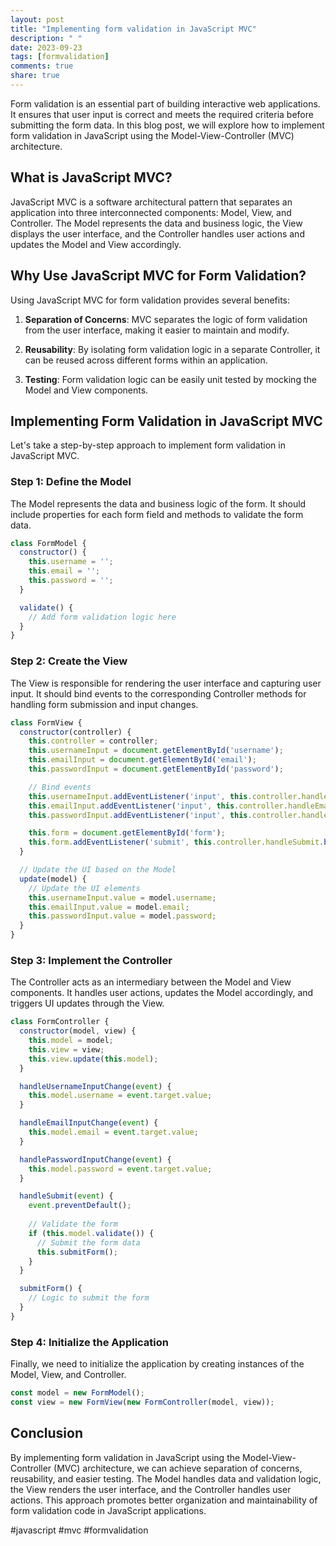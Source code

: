 ```yaml
---
layout: post
title: "Implementing form validation in JavaScript MVC"
description: " "
date: 2023-09-23
tags: [formvalidation]
comments: true
share: true
---
```


Form validation is an essential part of building interactive web applications. It ensures that user input is correct and meets the required criteria before submitting the form data. In this blog post, we will explore how to implement form validation in JavaScript using the Model-View-Controller (MVC) architecture.

## What is JavaScript MVC?

JavaScript MVC is a software architectural pattern that separates an application into three interconnected components: Model, View, and Controller. The Model represents the data and business logic, the View displays the user interface, and the Controller handles user actions and updates the Model and View accordingly.

## Why Use JavaScript MVC for Form Validation?

Using JavaScript MVC for form validation provides several benefits:

1. **Separation of Concerns**: MVC separates the logic of form validation from the user interface, making it easier to maintain and modify.

2. **Reusability**: By isolating form validation logic in a separate Controller, it can be reused across different forms within an application.

3. **Testing**: Form validation logic can be easily unit tested by mocking the Model and View components.

## Implementing Form Validation in JavaScript MVC

Let's take a step-by-step approach to implement form validation in JavaScript MVC.

### Step 1: Define the Model

The Model represents the data and business logic of the form. It should include properties for each form field and methods to validate the form data.

```javascript
class FormModel {
  constructor() {
    this.username = '';
    this.email = '';
    this.password = '';
  }

  validate() {
    // Add form validation logic here
  }
}
```

### Step 2: Create the View

The View is responsible for rendering the user interface and capturing user input. It should bind events to the corresponding Controller methods for handling form submission and input changes.

```javascript
class FormView {
  constructor(controller) {
    this.controller = controller;
    this.usernameInput = document.getElementById('username');
    this.emailInput = document.getElementById('email');
    this.passwordInput = document.getElementById('password');

    // Bind events
    this.usernameInput.addEventListener('input', this.controller.handleUsernameInputChange.bind(this.controller));
    this.emailInput.addEventListener('input', this.controller.handleEmailInputChange.bind(this.controller));
    this.passwordInput.addEventListener('input', this.controller.handlePasswordInputChange.bind(this.controller));

    this.form = document.getElementById('form');
    this.form.addEventListener('submit', this.controller.handleSubmit.bind(this.controller));
  }

  // Update the UI based on the Model
  update(model) {
    // Update the UI elements
    this.usernameInput.value = model.username;
    this.emailInput.value = model.email;
    this.passwordInput.value = model.password;
  }
}
```

### Step 3: Implement the Controller

The Controller acts as an intermediary between the Model and View components. It handles user actions, updates the Model accordingly, and triggers UI updates through the View.

```javascript
class FormController {
  constructor(model, view) {
    this.model = model;
    this.view = view;
    this.view.update(this.model);
  }

  handleUsernameInputChange(event) {
    this.model.username = event.target.value;
  }

  handleEmailInputChange(event) {
    this.model.email = event.target.value;
  }

  handlePasswordInputChange(event) {
    this.model.password = event.target.value;
  }

  handleSubmit(event) {
    event.preventDefault();
    
    // Validate the form
    if (this.model.validate()) {
      // Submit the form data
      this.submitForm();
    }
  }

  submitForm() {
    // Logic to submit the form
  }
}
```

### Step 4: Initialize the Application

Finally, we need to initialize the application by creating instances of the Model, View, and Controller.

```javascript
const model = new FormModel();
const view = new FormView(new FormController(model, view));
```

## Conclusion

By implementing form validation in JavaScript using the Model-View-Controller (MVC) architecture, we can achieve separation of concerns, reusability, and easier testing. The Model handles data and validation logic, the View renders the user interface, and the Controller handles user actions. This approach promotes better organization and maintainability of form validation code in JavaScript applications.

#javascript #mvc #formvalidation
